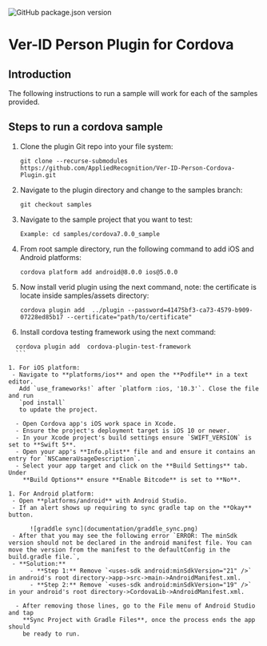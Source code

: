 ![GitHub package.json version](https://img.shields.io/github/package-json/v/AppliedRecognition/Ver-ID-Person-Cordova-Plugin.svg)

# Ver-ID Person Plugin for Cordova

## Introduction

The following instructions to run a sample will work for each of the
samples provided.

## Steps to run a cordova sample

1. Clone the plugin Git repo into your file system:

    ```
    git clone --recurse-submodules https://github.com/AppliedRecognition/Ver-ID-Person-Cordova-Plugin.git
    ```
1. Navigate to the plugin directory and change to the samples branch:

	```
	git checkout samples
	```
1. Navigate to the sample project that you want to test:

	```
	Example: cd samples/cordova7.0.0_sample
	```

1. From root sample directory, run the following command to add iOS and Android platforms:
    
    ```
    cordova platform add android@8.0.0 ios@5.0.0
	  ```

1. Now install verid plugin using the next command, note: the certificate is
   locate inside samples/assets directory:

	```
	cordova plugin add  ../plugin --password=41475bf3-ca73-4579-b909-07228ed85b17 --certificate="path/to/certificate"
	```

1. Install cordova testing framework using the next command:

  ```
	cordova plugin add  cordova-plugin-test-framework
	```

1. For iOS platform:
   - Navigate to **platforms/ios** and open the **Podfile** in a text editor.
     Add `use_frameworks!` after `platform :ios, '10.3'`. Close the file and run
     `pod install`
     to update the project.

    - Open Cordova app's iOS work space in Xcode.
    - Ensure the project's deployment target is iOS 10 or newer.
    - In your Xcode project's build settings ensure `SWIFT_VERSION` is set to **Swift 5**.
    - Open your app's **Info.plist** file and and ensure it contains an entry for `NSCameraUsageDescription`.
    - Select your app target and click on the **Build Settings** tab. Under
      **Build Options** ensure **Enable Bitcode** is set to **No**.

1. For Android platform:
   - Open **platforms/android** with Android Studio.
   - If an alert shows up requiring to sync gradle tap on the **Okay** button.

        ![graddle sync](documentation/graddle_sync.png)
   - After that you may see the following error `ERROR: The minSdk version should not be declared in the android manifest file. You can move the version from the manifest to the defaultConfig in the build.gradle file.`,
   - **Solution:**	
		- **Step 1:** Remove `<uses-sdk android:minSdkVersion="21" />` in android's root directory->app->src->main->AndroidManifest.xml.		
		- **Step 2:** Remove `<uses-sdk android:minSdkVersion="19" />` in your android's root directory->CordovaLib->AndroidManifest.xml.

    - After removing those lines, go to the File menu of Android Studio and tap
      **Sync Project with Gradle Files**, once the process ends the app should
      be ready to run.
 
